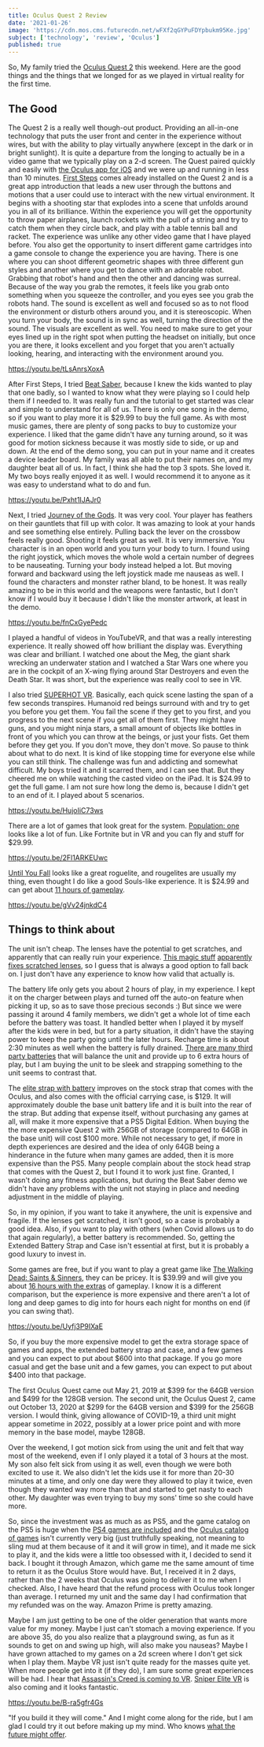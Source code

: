 ```yaml
---
title: Oculus Quest 2 Review
date: '2021-01-26'
image: 'https://cdn.mos.cms.futurecdn.net/wFXf2qGYPuFDYpbukm95Ke.jpg'
subject: ['technology', 'review', 'Oculus']
published: true
---
```


So, My family tried the [Oculus Quest 2](https://www.oculus.com/quest-2/) this weekend. Here are the good things and the things that we longed for as we played in virtual reality for the first time.

## The Good

The Quest 2 is a really well though-out product. Providing an all-in-one technology that puts the user front and center in the experience without wires, but with the ability to play virtually anywhere (except in the dark or in bright sunlight). It is quite a departure from the longing to actually be in a video game that we typically play on a 2-d screen. The Quest paired quickly and easily with [the Oculus app for iOS](https://apps.apple.com/us/app/oculus/id1366478176) and we were up and running in less than 10 minutes.
[First Steps](https://rb.gy/scxpog) comes already installed on the Quest 2 and is a great app introduction that leads a new user through the buttons and motions that a user could use to interact with the new virtual environment. It begins with a shooting star that explodes into a scene that unfolds around you in all of its brilliance. Within the experience you will get the opportunity to throw paper airplanes, launch rockets with the pull of a string and try to catch them when they circle back, and play with a table tennis ball and racket. The experience was unlike any other video game that I have played before. You also get the opportunity to insert different game cartridges into a game console to change the experience you are having. There is one where you can shoot different geometric shapes with three different gun styles and another where you get to dance with an adorable robot.
Grabbing that robot's hand and then the other and dancing was surreal. Because of the way you grab the remotes, it feels like you grab onto something when you squeeze the controller, and you eyes see you grab the robots hand. The sound is excellent as well and focused so as to not flood the environment or disturb others around you, and it is stereoscopic. When you turn your body, the sound is in sync as well, turning the direction of the sound. The visuals are excellent as well. You need to make sure to get your eyes lined up in the right spot when putting the headset on initially, but once you are there, it looks excellent and you forget that you aren't actually looking, hearing, and interacting with the environment around you.

https://youtu.be/tLsAnrsXoxA

After First Steps, I tried [Beat Saber](https://www.oculus.com/experiences/quest/2448060205267927/?locale=en_US), because I knew the kids wanted to play that one badly, so I wanted to know what they were playing so I could help them if I needed to. It was really fun and the tutorial to get started was clear and simple to understand for all of us. There is only one song in the demo, so if you want to play more it is \$29.99 to buy the full game. As with most music games, there are plenty of song packs to buy to customize your experience. I liked that the game didn't have any turning around, so it was good for motion sickness because it was mostly side to side, or up and down. At the end of the demo song, you can put in your name and it creates a device leader board. My family was all able to put their names on, and my daughter beat all of us. In fact, I think she had the top 3 spots. She loved it. My two boys really enjoyed it as well. I would recommend it to anyone as it was easy to understand what to do and fun.

https://youtu.be/Pxht1IJAJr0

Next, I tried [Journey of the Gods](https://www.oculus.com/experiences/quest/1853479764707533/). It was very cool. Your player has feathers on their gauntlets that fill up with color. It was amazing to look at your hands and see something else entirely. Pulling back the lever on the crossbow feels really good. Shooting it feels great as well. It is very immersive. You character is in an open world and you turn your body to turn. I found using the right joystick, which moves the whole wold a certain number of degrees to be nauseating. Turning your body instead helped a lot. But moving forward and backward using the left joystick made me nauseas as well. I found the characters and monster rather bland, to be honest. It was really amazing to be in this world and the weapons were fantastic, but I don't know if I would buy it because I didn't like the monster artwork, at least in the demo.

https://youtu.be/fnCxGyePedc

I played a handful of videos in YouTubeVR, and that was a really interesting experience. It really showed off how brilliant the display was. Everything was clear and brilliant. I watched one about the Meg, the giant shark wrecking an underwater station and I watched a Star Wars one where you are in the cockpit of an X-wing flying around Star Destroyers and even the Death Star. It was short, but the experience was really cool to see in VR.

I also tried [SUPERHOT VR](https://www.oculus.com/experiences/quest/1921533091289407/). Basically, each quick scene lasting the span of a few seconds transpires. Humanoid red beings surround with and try to get you before you get them. You fail the scene if they get to you first, and you progress to the next scene if you get all of them first. They might have guns, and you might ninja stars, a small amount of objects like bottles in front of you which you can throw at the beings, or just your fists. Get them before they get you. If you don't move, they don't move. So pause to think about what to do next. It is kind of like stopping time for everyone else while you can still think. The challenge was fun and addicting and somewhat difficult. My boys tried it and it scarred them, and I can see that. But they cheered me on while watching the casted video on the iPad. It is \$24.99 to get the full game. I am not sure how long the demo is, because I didn't get to an end of it. I played about 5 scenarios.

https://youtu.be/HujoIiC73ws

There are a lot of games that look great for the system. [Population: one](https://www.oculus.com/experiences/quest/2564158073609422/) looks like a lot of fun. Like Fortnite but in VR and you can fly and stuff for \$29.99.

https://youtu.be/2Fl1ARKEUwc

[Until You Fall](https://www.oculus.com/experiences/quest/2567459230020142/) looks like a great roguelite, and rougelites are usually my thing, even thought I do like a good Souls-like experience. It is \$24.99 and can get about [11 hours of gameplay](https://howlongtobeat.com/game?id=71584).

https://youtu.be/gVv24jnkdC4

## Things to think about

The unit isn't cheap. The lenses have the potential to get scratches, and apparently that can really ruin your experience. [This magic stuff](https://rb.gy/ofpkbb) [apparently fixes scratched lenses](https://rb.gy/eewekc), so I guess that is always a good option to fall back on. I just don't have any experience to know how valid that actually is.

The battery life only gets you about 2 hours of play, in my experience. I kept it on the charger between plays and turned off the auto-on feature when picking it up, so as to save those precious seconds :) But since we were passing it around 4 family members, we didn't get a whole lot of time each before the battery was toast. It handled better when I played it by myself after the kids were in bed, but for a party situation, it didn't have the staying power to keep the party going until the later hours. Recharge time is about 2:30 minutes as well when the battery is fully drained. [There are many third party batteries](https://rb.gy/o08knn) that will balance the unit and provide up to 6 extra hours of play, but I am buying the unit to be sleek and strapping something to the unit seems to contrast that.

The [elite strap with battery](https://rb.gy/ebk72h) improves on the stock strap that comes with the Oculus, and also comes with the official carrying case, is $129. It will approximately double the base unit battery life and it is built into the rear of the strap. But adding that expense itself, without purchasing any games at all, will make it more expensive that a PS5 Digital Edition. When buying the the more expensive Quest 2 with 256GB of storage (compared to 64GB in the base unit) will cost $100 more. While not necessary to get, if more in depth experiences are desired and the idea of only 64GB being a hinderance in the future when many games are added, then it is more expensive than the PS5. Many people complain about the stock head strap that comes with the Quest 2, but I found it to work just fine. Granted, I wasn't doing any fitness applications, but during the Beat Saber demo we didn't have any problems with the unit not staying in place and needing adjustment in the middle of playing.

So, in my opinion, if you want to take it anywhere, the unit is expensive and fragile. If the lenses get scratched, it isn't good, so a case is probably a good idea. Also, if you want to play with others (when Covid allows us to do that again regularly), a better battery is recommended. So, getting the Extended Battery Strap and Case isn't essential at first, but it is probably a good luxury to invest in.

Some games are free, but if you want to play a great game like [The Walking Dead: Saints & Sinners](https://rb.gy/kgkghs), they can be pricey. It is \$39.99 and will give you about [16 hours with the extras](https://howlongtobeat.com/game?id=74072) of gameplay. I know it is a different comparison, but the experience is more expensive and there aren't a lot of long and deep games to dig into for hours each night for months on end (if you can swing that).

https://youtu.be/Uyfj3P9IXaE

So, if you buy the more expensive model to get the extra storage space of games and apps, the extended battery strap and case, and a few games and you can expect to put about $600 into that package. If you go more casual and get the base unit and a few games, you can expect to put about $400 into that package.

The first Oculus Quest came out May 21, 2019 at $399 for the 64GB version and $499 for the 128GB version. The second unit, the Oculus Quest 2, came out October 13, 2020 at $299 for the 64GB version and $399 for the 256GB version. I would think, giving allowance of COVID-19, a third unit might appear sometime in 2022, possibly at a lower price point and with more memory in the base model, maybe 128GB.

Over the weekend, I got motion sick from using the unit and felt that way most of the weekend, even if I only played it a total of 3 hours at the most. My son also felt sick from using it as well, even though we were both excited to use it. We also didn't let the kids use it for more than 20-30 minutes at a time, and only one day were they allowed to play it twice, even though they wanted way more than that and started to get nasty to each other. My daughter was even trying to buy my sons' time so she could have more.

So, since the investment was as much as as PS5, and the game catalog on the PS5 is huge when the [PS4 games are included](https://en.wikipedia.org/wiki/List_of_PlayStation_4_games) and the [Oculus catalog of games](https://en.wikipedia.org/wiki/List_of_Oculus_Quest_games) isn't currently very big (just truthfully speaking, not meaning to sling mud at them because of it and it will grow in time), and it made me sick to play it, and the kids were a little too obsessed with it, I decided to send it back. I bought it through Amazon, which game me the same amount of time to return it as the Oculus Store would have. But, I received it in 2 days, rather than the 2 weeks that Oculus was going to deliver it to me when I checked. Also, I have heard that the refund process with Oculus took longer than average. I returned my unit and the same day I had confirmation that my refunded was on the way. Amazon Prime is pretty amazing.

Maybe I am just getting to be one of the older generation that wants more value for my money. Maybe I just can't stomach a moving experience. If you are above 35, do you also realize that a playground swing, as fun as it sounds to get on and swing up high, will also make you nauseas? Maybe I have grown attached to my games on a 2d screen where I don't get sick when I play them. Maybe VR just isn't quite ready for the masses quite yet. When more people get into it (if they do), I am sure some great experiences will be had. I hear that [Assassin's Creed is coming to VR](https://rb.gy/80bkl9). [Sniper Elite VR](https://rb.gy/4fiotn) is also coming and it looks fantastic.

https://youtu.be/B-ra5gfr4Gs

"If you build it they will come." And I might come along for the ride, but I am glad I could try it out before making up my mind. Who knows [what the future might offer](https://rb.gy/t82syl).
